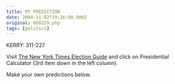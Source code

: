 ```yaml
---
title: MY PREDICTION
date: 2004-11-02T19:26:00.000Z
original: 000229.php
tags: [politics]
---
```


KERRY: 311-227

Visit <a href="http://www.nytimes.com/packages/html/politics/2004_ELECTIONGUIDE_GRAPHIC/">The New York Times Election Guide</a> and click on Presidential Calculator (3rd item down in the left column).

Make your own predictions below.
